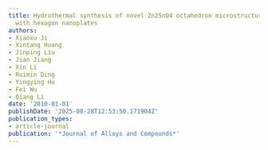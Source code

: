 ```yaml
---
title: Hydrothermal synthesis of novel Zn2SnO4 octahedron microstructures assembled
  with hexagon nanoplates
authors:
- Xiaoxu Ji
- Xintang Huang
- Jinping Liu
- Jian Jiang
- Xin Li
- Ruimin Ding
- Yingying Hu
- Fei Wu
- Qiang Li
date: '2010-01-01'
publishDate: '2025-08-28T12:53:50.171904Z'
publication_types:
- article-journal
publication: '*Journal of Alloys and Compounds*'
---
```


